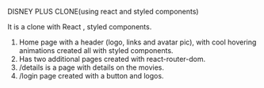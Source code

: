 DISNEY PLUS CLONE(using react and styled components)

It is a clone with React , styled components.
1. Home page with a header (logo, links and avatar pic), with cool hovering animations created all with styled components.
2. Has two additional pages created with react-router-dom.
3. /details is a page with details on the movies.
4. /login page created with a button and logos.

